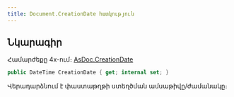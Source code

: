 ```yaml
---
title: Document.CreationDate հատկություն
---
```


## Նկարագիր

Համարժեքը 4x-ում։ [AsDoc․CreationDate](https://armsoft.github.io/as4x-docs/HTM/ProgrGuide/Functions/ASDOC/CreationDate.html)

```c#
public DateTime CreationDate { get; internal set; }
```

Վերադարձնում է փաստաթղթի ստեղծման ամսաթիվը/ժամանակը։

